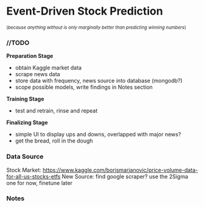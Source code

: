 # Event-Driven Stock Prediction
<sub>(_because anything without is only marginally better than predicting winning numbers_)<sub>


### //TODO
**Preparation Stage**
- obtain Kaggle market data
- scrape news data
- store data with frequency, news source into database (mongodb?)
- scope possible models, write findings in Notes section

**Training Stage**
- test and retrain, rinse and repeat


**Finalizing Stage**
- simple UI to display ups and downs, overlapped with major news?
- get the bread, roll in the dough


### Data Source
Stock Market: https://www.kaggle.com/borismarjanovic/price-volume-data-for-all-us-stocks-etfs
New Source: find google scraper? use the 2Sigma one for now, finetune later

### Notes



